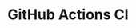# GitHub Actions CI















































































































































































































































































































































































































































































































































































































































































































































































































































































































































































































































































































































































































































































































































































































































































































































































































































































































































































































































































































































































































































































































































































































































































































































































































































































































































































































































































































































































































































































































































































































































































































































































